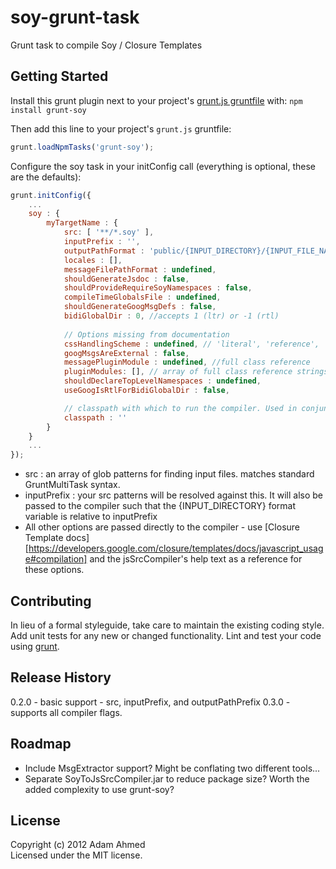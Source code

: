 # soy-grunt-task

Grunt task to compile Soy / Closure Templates

## Getting Started
Install this grunt plugin next to your project's [grunt.js gruntfile][getting_started] with: `npm install grunt-soy`

Then add this line to your project's `grunt.js` gruntfile:

```javascript
grunt.loadNpmTasks('grunt-soy');
```

Configure the soy task in your initConfig call (everything is optional, these are the defaults):

```javascript
grunt.initConfig({
    ...
    soy : {
    	myTargetName : {
	    	src: [ '**/*.soy' ],
	    	inputPrefix : '',
	    	outputPathFormat : 'public/{INPUT_DIRECTORY}/{INPUT_FILE_NAME}.js',
		    locales : [],
		    messageFilePathFormat : undefined,
		    shouldGenerateJsdoc : false,
		    shouldProvideRequireSoyNamespaces : false,
		    compileTimeGlobalsFile : undefined,
		    shouldGenerateGoogMsgDefs : false,
		    bidiGlobalDir : 0, //accepts 1 (ltr) or -1 (rtl)
		    
		    // Options missing from documentation
		    cssHandlingScheme : undefined, // 'literal', 'reference', 'goog'
		    googMsgsAreExternal : false,
		    messagePluginModule : undefined, //full class reference
		    pluginModules: [], // array of full class reference strings.
		    shouldDeclareTopLevelNamespaces : undefined,
		    useGoogIsRtlForBidiGlobalDir : false,

		    // classpath with which to run the compiler. Used in conjunction with messagePluginModule and pluginModules
		    classpath : ''
    	}
	}
	...
});
```

* src : an array of glob patterns for finding input files.  matches standard GruntMultiTask syntax.
* inputPrefix : your src patterns will be resolved against this. It will also be passed to the compiler such that the {INPUT_DIRECTORY} format variable is relative to inputPrefix
* All other options are passed directly to the compiler - use [Closure Template docs][https://developers.google.com/closure/templates/docs/javascript_usage#compilation] and the jsSrcCompiler's help text as a reference for these options.

[grunt]: https://github.com/cowboy/grunt
[getting_started]: https://github.com/cowboy/grunt/blob/master/docs/getting_started.md


## Contributing
In lieu of a formal styleguide, take care to maintain the existing coding style. Add unit tests for any new or changed functionality. Lint and test your code using [grunt][grunt].

## Release History
0.2.0 - basic support - src, inputPrefix, and outputPathPrefix
0.3.0 - supports all compiler flags.

## Roadmap
- Include MsgExtractor support? Might be conflating two different tools...
- Separate SoyToJsSrcCompiler.jar to reduce package size? Worth the added complexity to use grunt-soy?

## License
Copyright (c) 2012 Adam Ahmed  
Licensed under the MIT license.
